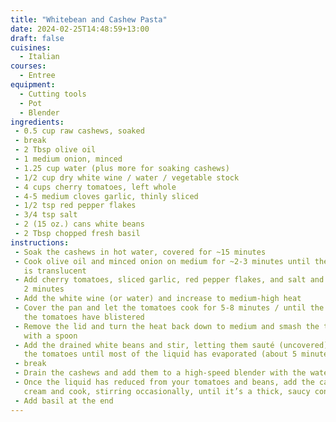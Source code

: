 ```yaml
---
title: "Whitebean and Cashew Pasta"
date: 2024-02-25T14:48:59+13:00
draft: false
cuisines:
  - Italian
courses:
  - Entree
equipment:
  - Cutting tools
  - Pot
  - Blender
ingredients:
 - 0.5 cup raw cashews, soaked
 - break
 - 2 Tbsp olive oil
 - 1 medium onion, minced
 - 1.25 cup water (plus more for soaking cashews)
 - 1/2 cup dry white wine / water / vegetable stock
 - 4 cups cherry tomatoes, left whole
 - 4-5 medium cloves garlic, thinly sliced
 - 1/2 tsp red pepper flakes
 - 3/4 tsp salt
 - 2 (15 oz.) cans white beans
 - 2 Tbsp chopped fresh basil
instructions:
 - Soak the cashews in hot water, covered for ~15 minutes
 - Cook olive oil and minced onion on medium for ~2-3 minutes until the onion
   is translucent
 - Add cherry tomatoes, sliced garlic, red pepper flakes, and salt and cook for
   2 minutes
 - Add the white wine (or water) and increase to medium-high heat
 - Cover the pan and let the tomatoes cook for 5-8 minutes / until the skins on
   the tomatoes have blistered
 - Remove the lid and turn the heat back down to medium and smash the tomatoes
   with a spoon
 - Add the drained white beans and stir, letting them sauté (uncovered) with
   the tomatoes until most of the liquid has evaporated (about 5 minutes)
 - break
 - Drain the cashews and add them to a high-speed blender with the water
 - Once the liquid has reduced from your tomatoes and beans, add the cashew
   cream and cook, stirring occasionally, until it’s a thick, saucy consistency
 - Add basil at the end
---
```

